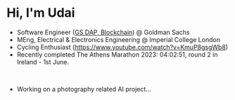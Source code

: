 # Hi, I'm Udai

- Software Engineer ([GS DAP, Blockchain](https://developer.gs.com/discover/gs-dap)) @ Goldman Sachs
- MEng, Electrical & Electronics Engineering @ Imperial College London
- Cycling Enthusiast (https://www.youtube.com/watch?v=KmuP8gsgWb8)
- Recently completed The Athens Marathon 2023: 04:02:51, round 2 in Ireland - 1st June.

<br>


- Working on a photography related AI project...

<!---

I’m currently learning 
- 💞️ I’m looking to collaborate on ...
- 📫 How to reach me ...

udai-arneja/udai-arneja is a ✨ special ✨ repository because its `README.md` (this file) appears on your GitHub profile.
You can click the Preview link to take a look at your changes.
--->

